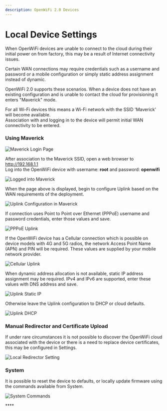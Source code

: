 ```yaml
---
description: OpenWiFi 2.0 Devices
---
```


# Local Device Settings

When OpenWiFi devices are unable to connect to the cloud during their initial power on from factory, this may be a result of Internet connectivity issues. 

Certain WAN connections may require credentials such as a username and password or a mobile configuration or simply static address assignment instead of dynamic. 

OpenWiFi 2.0 supports these scenarios. When a device does not have an existing configuration and is unable to contact the cloud for provisioning it enters "Maverick" mode. 

For all Wi-Fi devices this means a Wi-Fi network with the SSID 'Maverick' will become available.   
Association with and logging in to the device will permit initial WAN connectivity to be entered. 

### Using Maverick

![Maverick Login Page](../../.gitbook/assets/screen-shot-2021-07-29-at-5.04.23-pm.png)

After association to the Maverick SSID, open a web browser to http://192.168.1.1   
Log into the OpenWiFi device with username: **root** and password: **openwifi**

![Logged into Maverick](../../.gitbook/assets/screen-shot-2021-07-29-at-5.06.35-pm.png)

When the page above is displayed, begin to configure Uplink based on the WAN requirements of the deployment.

![Uplink Configuration in Maverick](../../.gitbook/assets/screen-shot-2021-07-29-at-5.07.50-pm.png)

If connection uses Point to Point over Ethernet \(PPPoE\) username and password credentials, enter those values and save.

![PPPoE Uplink](../../.gitbook/assets/screen-shot-2021-07-29-at-5.09.14-pm.png)

If the OpenWiFi device has a Cellular connection which is possible on device models with 4G and 5G radios, the  network Access Point Name \(APN\) and PIN will be required. These values are supplied by your mobile network provider. 

![Cellular Uplink](../../.gitbook/assets/screen-shot-2021-07-29-at-5.11.05-pm.png)

When dynamic address allocation is not available, static IP address assignment may be required. IPv4 and IPv6 are supported, enter these values with DNS address and save. 

![Uplink Static IP](../../.gitbook/assets/screen-shot-2021-07-29-at-5.12.39-pm.png)

Otherwise leave the Uplink configuration to DHCP or cloud defaults. 

![Uplink DHCP](../../.gitbook/assets/screen-shot-2021-07-29-at-5.13.40-pm.png)

### Manual Redirector and Certificate Upload

If under rare circumstances it is not possible to discover the OpenWiFi cloud associated with the device or there is a need to replace device certificates, this may be configured in Settings.

![Local Redirector Setting](../../.gitbook/assets/screen-shot-2021-07-29-at-5.16.01-pm.png)

### System

It is possible to reset the device to defaults, or locally update firmware using the commands available from System. 

![System Commands](../../.gitbook/assets/screen-shot-2021-07-29-at-5.17.13-pm.png)













\*\*\*\*

